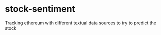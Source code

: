 # stock-sentiment
Tracking ethereum with different textual data sources to try to predict the stock
